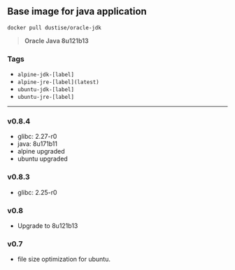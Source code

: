 ## Base image for java application

`docker pull dustise/oracle-jdk`

> **Oracle Java 8u121b13**

### Tags

- `alpine-jdk-[label]`
- `alpine-jre-[label](latest)`
- `ubuntu-jdk-[label]`
- `ubuntu-jre-[label]`

---

### v0.8.4

- glibc: 2.27-r0
- java: 8u171b11
- alpine upgraded
- ubuntu upgraded

### v0.8.3

- glibc: 2.25-r0

### v0.8

- Upgrade to 8u121b13


### v0.7

- file size optimization for ubuntu.
